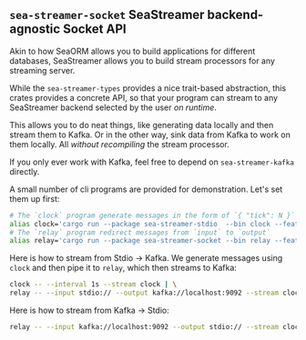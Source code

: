 ## `sea-streamer-socket` SeaStreamer backend-agnostic Socket API

Akin to how SeaORM allows you to build applications for different databases, SeaStreamer allows you to build
stream processors for any streaming server.

While the `sea-streamer-types` provides a nice trait-based abstraction, this crates provides a concrete API,
so that your program can stream to any SeaStreamer backend selected by the user *on runtime*.

This allows you to do neat things, like generating data locally and then stream them to Kafka. Or in the other
way, sink data from Kafka to work on them locally. All _without recompiling_ the stream processor.

If you only ever work with Kafka, feel free to depend on `sea-streamer-kafka` directly.

A small number of cli programs are provided for demonstration. Let's set them up first:

```sh
# The `clock` program generate messages in the form of `{ "tick": N }`
alias clock='cargo run --package sea-streamer-stdio  --bin clock --features=executables'
# The `relay` program redirect messages from `input` to `output`
alias relay='cargo run --package sea-streamer-socket --bin relay --features=executables'
```

Here is how to stream from Stdio -> Kafka. We generate messages using `clock` and then pipe it to `relay`,
which then streams to Kafka:

```sh
clock -- --interval 1s --stream clock | \
relay -- --input stdio:// --output kafka://localhost:9092 --stream clock
```

Here is how to stream from Kafka -> Stdio:

```sh
relay -- --input kafka://localhost:9092 --output stdio:// --stream clock
```
